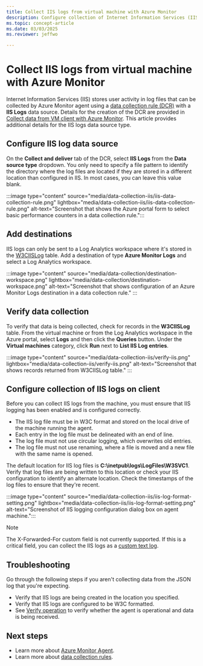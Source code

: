 ```yaml
---
title: Collect IIS logs from virtual machine with Azure Monitor
description: Configure collection of Internet Information Services (IIS) logs on virtual machines with Azure Monitor Agent.
ms.topic: concept-article
ms.date: 03/03/2025
ms.reviewer: jeffwo

---
```


# Collect IIS logs from virtual machine with Azure Monitor
Internet Information Services (IIS) stores user activity in log files that can be collected by Azure Monitor agent using a [data collection rule (DCR)](../essentials/data-collection-rule-create-edit.md) with a **IIS Logs** data source. Details for the creation of the DCR are provided in [Collect data from VM client with Azure Monitor](../vm/data-collection.md). This article provides additional details for the IIS logs data source type.


## Configure IIS log data source

On the **Collect and deliver** tab of the DCR, select **IIS Logs** from the **Data source type** dropdown. You only need to specify a file pattern to identify the directory where the log files are located if they are stored in a different location than configured in IIS. In most cases, you can leave this value blank.

:::image type="content" source="media/data-collection-iis/iis-data-collection-rule.png" lightbox="media/data-collection-iis/iis-data-collection-rule.png" alt-text="Screenshot that shows the Azure portal form to select basic performance counters in a data collection rule.":::

## Add destinations
IIS logs can only be sent to a Log Analytics workspace where it's stored in the [W3CIISLog](/azure/azure-monitor/reference/tables/w3ciislog) table. Add a destination of type **Azure Monitor Logs** and select a Log Analytics workspace.

:::image type="content" source="media/data-collection/destination-workspace.png" lightbox="media/data-collection/destination-workspace.png" alt-text="Screenshot that shows configuration of an Azure Monitor Logs destination in a data collection rule." :::

## Verify data collection
To verify that data is being collected, check for records in the **W3CIISLog** table. From the virtual machine or from the Log Analytics workspace in the Azure portal, select **Logs** and then click the **Queries** button. Under the **Virtual machines** category, click **Run** next to **List IIS Log entries**. 

:::image type="content" source="media/data-collection-iis/verify-iis.png" lightbox="media/data-collection-iis/verify-iis.png" alt-text="Screenshot that shows records returned from W3CIISLog table." :::

## Configure collection of IIS logs on client
Before you can collect IIS logs from the machine, you must ensure that IIS logging has been enabled and is configured correctly.

- The IIS log file must be in W3C format and stored on the local drive of the machine running the agent. 
- Each entry in the log file must be delineated with an end of line. 
- The log file must not use circular logging, which overwrites old entries.
- The log file must not use renaming, where a file is moved and a new file with the same name is opened. 

The default location for IIS log files is **C:\\inetpub\\logs\\LogFiles\\W3SVC1**. Verify that log files are being written to this location or check your IIS configuration to identify an alternate location. Check the timestamps of the log files to ensure that they're recent.

:::image type="content" source="media/data-collection-iis/iis-log-format-setting.png" lightbox="media/data-collection-iis/iis-log-format-setting.png" alt-text="Screenshot of IIS logging configuration dialog box on agent machine.":::

> [!NOTE]
> The X-Forwarded-For custom field is not currently supported. If this is a critical field, you can collect the IIS logs as a [custom text log](./data-collection-log-text.md).

## Troubleshooting
Go through the following steps if you aren't collecting data from the JSON log that you're expecting.

- Verify that IIS logs are being created in the location you specified.
- Verify that IIS logs are configured to be W3C formatted.
- See [Verify operation](../vm/data-collection.md#verify-operation) to verify whether the agent is operational and data is being received.


## Next steps

- Learn more about [Azure Monitor Agent](../agents/azure-monitor-agent-overview.md).
- Learn more about [data collection rules](../essentials/data-collection-rule-overview.md).